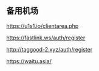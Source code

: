 ## 备用机场

https://u1s1.io/clientarea.php

https://fastlink.ws/auth/register

http://taggood-2.xyz/auth/register

https://waitu.asia/